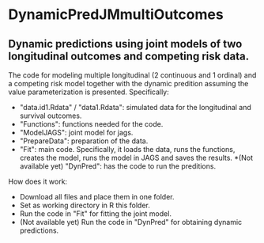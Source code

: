 # DynamicPredJMmultiOutcomes
## Dynamic predictions using joint models of two longitudinal outcomes and competing risk data.

The code for modeling multiple longitudinal (2 continuous and 1 ordinal) and a competing risk model together with the dynamic predition assuming the value parameterization is presented. Specifically:
* "data.id1.Rdata" / "data1.Rdata": simulated data for the longitudinal and survival outcomes.
* "Functions": functions needed for the code.
* "ModelJAGS": joint model for jags.
* "PrepareData": preparation of the data.
* "Fit": main code. Specifically, it loads the data, runs the functions, creates the model, runs the model in JAGS and saves the results.
*(Not available yet) "DynPred": has the code to run the preditions. 

How does it work:
* Download all files and place them in one folder.
* Set as working directory in R this folder.
* Run the code in "Fit" for fitting the joint model.
* (Not available yet) Run the code in "DynPred" for obtaining dynamic predictions.

